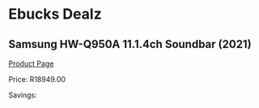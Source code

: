 
# Ebucks Dealz
## Samsung HW-Q950A 11.1.4ch Soundbar (2021)
[Product Page](https://www.ebucks.com/web/shop/productSelected.do?prodId=1230452998&catId=1083262740)

Price: R18949.00

Savings: 


	